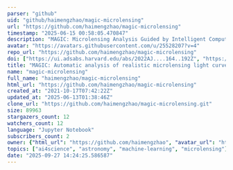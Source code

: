 ```yaml
---
parser: "github"
uid: "github/haimengzhao/magic-microlensing"
url: "https://github.com/haimengzhao/magic-microlensing"
timestamp: "2025-06-15 00:58:05.470847"
description: "MAGIC: Microlensing Analysis Guided by Intelligent Computation. A PyTorch framework for automatic analysis of realistic microlensing light curves."
avatar: "https://avatars.githubusercontent.com/u/25528207?v=4"
repo_url: "https://github.com/haimengzhao/magic-microlensing"
doi: ["https://ui.adsabs.harvard.edu/abs/2022AJ....164..192Z", "https://ui.adsabs.harvard.edu/abs/2025ascl.soft06002Z/abstract"]
title: "MAGIC: Automatic analysis of realistic microlensing light curves"
name: "magic-microlensing"
full_name: "haimengzhao/magic-microlensing"
html_url: "https://github.com/haimengzhao/magic-microlensing"
created_at: "2021-10-17T07:42:22Z"
updated_at: "2025-06-13T01:38:46Z"
clone_url: "https://github.com/haimengzhao/magic-microlensing.git"
size: 89963
stargazers_count: 12
watchers_count: 12
language: "Jupyter Notebook"
subscribers_count: 2
owner: {"html_url": "https://github.com/haimengzhao", "avatar_url": "https://avatars.githubusercontent.com/u/25528207?v=4", "login": "haimengzhao", "type": "User"}
topics: ["ai4science", "astronomy", "machine-learning", "microlensing"]
date: "2025-09-27 14:24:25.586587"
---
```

